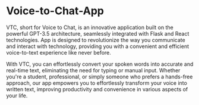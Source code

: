 # Voice-to-Chat-App

VTC, short for Voice to Chat, is an innovative application built on the powerful GPT-3.5 architecture, seamlessly integrated with Flask and React technologies. App is designed to revolutionize the way you communicate and interact with technology, providing you with a convenient and efficient voice-to-text experience like never before.

With VTC, you can effortlessly convert your spoken words into accurate and real-time text, eliminating the need for typing or manual input. Whether you're a student, professional, or simply someone who prefers a hands-free approach, our app empowers you to effortlessly transform your voice into written text, improving productivity and convenience in various aspects of your life.

